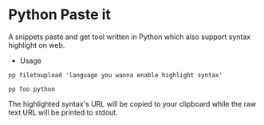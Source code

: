 # Python Paste it

A snippets paste and get tool written in Python which also support syntax highlight on web.

* Usage

```
pp filetoupload 'language you wanna enable highlight syntax'

pp foo python

```

The highlighted syntax's URL will be copied to your clipboard while the raw text URL will be printed to stdout.
